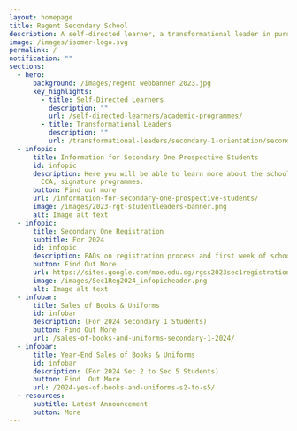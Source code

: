 ```yaml
---
layout: homepage
title: Regent Secondary School
description: A self-directed learner, a transformational leader in pursuit of excellence.
image: /images/isomer-logo.svg
permalink: /
notification: ""
sections:
  - hero:
      background: /images/regent webbanner 2023.jpg
      key_highlights:
        - title: Self-Directed Learners
          description: ""
          url: /self-directed-learners/academic-programmes/
        - title: Transformational Leaders
          description: ""
          url: /transformational-leaders/secondary-1-orientation/secondary-1-orientation-2023/
  - infopic:
      title: Information for Secondary One Prospective Students
      id: infopic
      description: Here you will be able to learn more about the school’s curriculum,
        CCA, signature programmes.
      button: Find out more
      url: /information-for-secondary-one-prospective-students/
      image: /images/2023-rgt-studentleaders-banner.png
      alt: Image alt text
  - infopic:
      title: Secondary One Registration
      subtitle: For 2024
      id: infopic
      description: FAQs on registration process and first week of school.
      button: Find Out More
      url: https://sites.google.com/moe.edu.sg/rgss2023sec1registration
      image: /images/Sec1Reg2024_infopicheader.png
      alt: Image alt text
  - infobar:
      title: Sales of Books & Uniforms
      id: infobar
      description: (For 2024 Secondary 1 Students)
      button: Find Out More
      url: /sales-of-books-and-uniforms-secondary-1-2024/
  - infobar:
      title: Year-End Sales of Books & Uniforms
      id: infobar
      description: (For 2024 Sec 2 to Sec 5 Students)
      button: Find  Out More
      url: /2024-yes-of-books-and-uniforms-s2-to-s5/
  - resources:
      subtitle: Latest Announcement
      button: More
---
```

